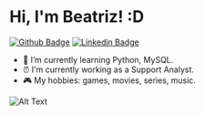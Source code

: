 # Hi, I'm Beatriz! :D

[![Github Badge](https://img.shields.io/badge/-Github-000?style=flat-square&logo=Github&logoColor=white&link=https://github.com/beatrizmb2004)](https://github.com/beatrizmb2004)
[![Linkedin Badge](https://img.shields.io/badge/-LinkedIn-blue?style=flat-square&logo=Linkedin&logoColor=white&link=https://www.linkedin.com/in/beatrizmunizz/)](https://www.linkedin.com/in/beatrizmunizz/)

- 🌱 I’m currently learning Python, MySQL.
- ⏰ I'm currently working as a Support Analyst.
- 🎮 My hobbies: games, movies, series, music. 

![Alt Text](https://media.giphy.com/media/PPgZCwZPKrLcw75EG1/giphy.gif)

<!---
beatrizmb2004/beatrizmb2004 is a ✨ special ✨ repository because its `README.md` (this file) appears on your GitHub profile.
You can click the Preview link to take a look at your changes.
--->
